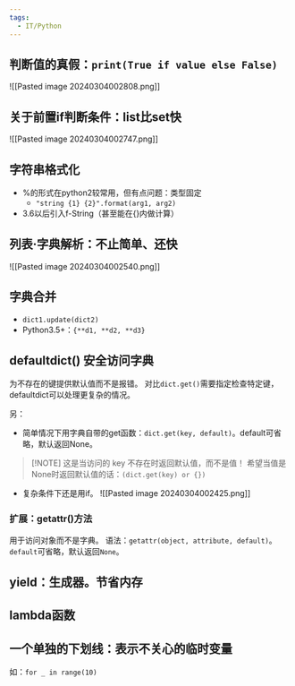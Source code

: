 ```yaml
---
tags:
  - IT/Python
---
```


## 判断值的真假：`print(True if value else False)`

![[Pasted image 20240304002808.png]]


## 关于前置if判断条件：list比set快

![[Pasted image 20240304002747.png]]

## 字符串格式化

- %的形式在python2较常用，但有点问题：类型固定
	- `"string {1} {2}".format(arg1, arg2)`
- 3.6以后引入f-String（甚至能在{}内做计算）

## 列表·字典解析：不止简单、还快

![[Pasted image 20240304002540.png]]

## 字典合并

- `dict1.update(dict2)`
- Python3.5+：`{**d1, **d2, **d3}`


## defaultdict() 安全访问字典

为不存在的键提供默认值而不是报错。
对比`dict.get()`需要指定检查特定键，defaultdict可以处理更复杂的情况。

另：
- 简单情况下用字典自带的get函数：`dict.get(key, default)`。default可省略，默认返回None。
> [!NOTE] 这是当访问的 key 不存在时返回默认值，而不是值！
> 希望当值是None时返回默认值的话：`(dict.get(key) or {})`
- 复杂条件下还是用if。
	![[Pasted image 20240304002425.png]]

### 扩展：getattr()方法

用于访问对象而不是字典。
语法：`getattr(object, attribute, default)`。`default`可省略，默认返回`None`。



## yield：生成器。节省内存


## lambda函数


## 一个单独的下划线：表示不关心的临时变量

如：`for _ in range(10)`